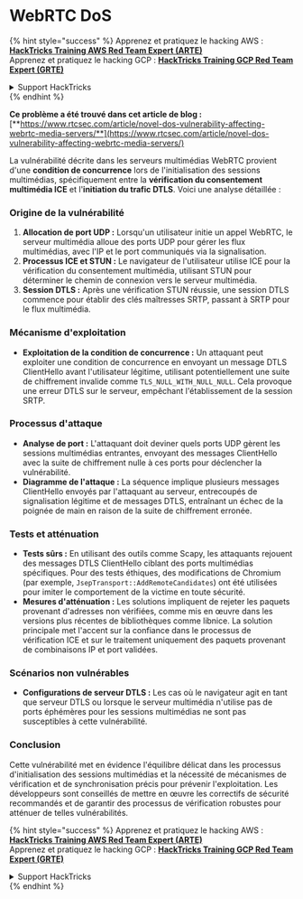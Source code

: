# WebRTC DoS

{% hint style="success" %}
Apprenez et pratiquez le hacking AWS :<img src="../../.gitbook/assets/arte.png" alt="" data-size="line">[**HackTricks Training AWS Red Team Expert (ARTE)**](https://training.hacktricks.xyz/courses/arte)<img src="../../.gitbook/assets/arte.png" alt="" data-size="line">\
Apprenez et pratiquez le hacking GCP : <img src="../../.gitbook/assets/grte.png" alt="" data-size="line">[**HackTricks Training GCP Red Team Expert (GRTE)**<img src="../../.gitbook/assets/grte.png" alt="" data-size="line">](https://training.hacktricks.xyz/courses/grte)

<details>

<summary>Support HackTricks</summary>

* Consultez les [**plans d'abonnement**](https://github.com/sponsors/carlospolop) !
* **Rejoignez le** 💬 [**groupe Discord**](https://discord.gg/hRep4RUj7f) ou le [**groupe telegram**](https://t.me/peass) ou **suivez-nous sur** **Twitter** 🐦 [**@hacktricks\_live**](https://twitter.com/hacktricks\_live)**.**
* **Partagez des astuces de hacking en soumettant des PR aux** [**HackTricks**](https://github.com/carlospolop/hacktricks) et [**HackTricks Cloud**](https://github.com/carlospolop/hacktricks-cloud) dépôts github.

</details>
{% endhint %}

**Ce problème a été trouvé dans cet article de blog :** [**https://www.rtcsec.com/article/novel-dos-vulnerability-affecting-webrtc-media-servers/**](https://www.rtcsec.com/article/novel-dos-vulnerability-affecting-webrtc-media-servers/)

La vulnérabilité décrite dans les serveurs multimédias WebRTC provient d'une **condition de concurrence** lors de l'initialisation des sessions multimédias, spécifiquement entre la **vérification du consentement multimédia ICE** et l'**initiation du trafic DTLS**. Voici une analyse détaillée :

### Origine de la vulnérabilité

1. **Allocation de port UDP :** Lorsqu'un utilisateur initie un appel WebRTC, le serveur multimédia alloue des ports UDP pour gérer les flux multimédias, avec l'IP et le port communiqués via la signalisation.
2. **Processus ICE et STUN :** Le navigateur de l'utilisateur utilise ICE pour la vérification du consentement multimédia, utilisant STUN pour déterminer le chemin de connexion vers le serveur multimédia.
3. **Session DTLS :** Après une vérification STUN réussie, une session DTLS commence pour établir des clés maîtresses SRTP, passant à SRTP pour le flux multimédia.

### Mécanisme d'exploitation

* **Exploitation de la condition de concurrence :** Un attaquant peut exploiter une condition de concurrence en envoyant un message DTLS ClientHello avant l'utilisateur légitime, utilisant potentiellement une suite de chiffrement invalide comme `TLS_NULL_WITH_NULL_NULL`. Cela provoque une erreur DTLS sur le serveur, empêchant l'établissement de la session SRTP.

### Processus d'attaque

* **Analyse de port :** L'attaquant doit deviner quels ports UDP gèrent les sessions multimédias entrantes, envoyant des messages ClientHello avec la suite de chiffrement nulle à ces ports pour déclencher la vulnérabilité.
* **Diagramme de l'attaque :** La séquence implique plusieurs messages ClientHello envoyés par l'attaquant au serveur, entrecoupés de signalisation légitime et de messages DTLS, entraînant un échec de la poignée de main en raison de la suite de chiffrement erronée.

### Tests et atténuation

* **Tests sûrs :** En utilisant des outils comme Scapy, les attaquants rejouent des messages DTLS ClientHello ciblant des ports multimédias spécifiques. Pour des tests éthiques, des modifications de Chromium (par exemple, `JsepTransport::AddRemoteCandidates`) ont été utilisées pour imiter le comportement de la victime en toute sécurité.
* **Mesures d'atténuation :** Les solutions impliquent de rejeter les paquets provenant d'adresses non vérifiées, comme mis en œuvre dans les versions plus récentes de bibliothèques comme libnice. La solution principale met l'accent sur la confiance dans le processus de vérification ICE et sur le traitement uniquement des paquets provenant de combinaisons IP et port validées.

### Scénarios non vulnérables

* **Configurations de serveur DTLS :** Les cas où le navigateur agit en tant que serveur DTLS ou lorsque le serveur multimédia n'utilise pas de ports éphémères pour les sessions multimédias ne sont pas susceptibles à cette vulnérabilité.

### Conclusion

Cette vulnérabilité met en évidence l'équilibre délicat dans les processus d'initialisation des sessions multimédias et la nécessité de mécanismes de vérification et de synchronisation précis pour prévenir l'exploitation. Les développeurs sont conseillés de mettre en œuvre les correctifs de sécurité recommandés et de garantir des processus de vérification robustes pour atténuer de telles vulnérabilités.

{% hint style="success" %}
Apprenez et pratiquez le hacking AWS :<img src="../../.gitbook/assets/arte.png" alt="" data-size="line">[**HackTricks Training AWS Red Team Expert (ARTE)**](https://training.hacktricks.xyz/courses/arte)<img src="../../.gitbook/assets/arte.png" alt="" data-size="line">\
Apprenez et pratiquez le hacking GCP : <img src="../../.gitbook/assets/grte.png" alt="" data-size="line">[**HackTricks Training GCP Red Team Expert (GRTE)**<img src="../../.gitbook/assets/grte.png" alt="" data-size="line">](https://training.hacktricks.xyz/courses/grte)

<details>

<summary>Support HackTricks</summary>

* Consultez les [**plans d'abonnement**](https://github.com/sponsors/carlospolop) !
* **Rejoignez le** 💬 [**groupe Discord**](https://discord.gg/hRep4RUj7f) ou le [**groupe telegram**](https://t.me/peass) ou **suivez-nous sur** **Twitter** 🐦 [**@hacktricks\_live**](https://twitter.com/hacktricks\_live)**.**
* **Partagez des astuces de hacking en soumettant des PR aux** [**HackTricks**](https://github.com/carlospolop/hacktricks) et [**HackTricks Cloud**](https://github.com/carlospolop/hacktricks-cloud) dépôts github.

</details>
{% endhint %}
